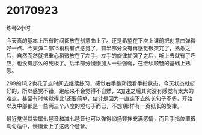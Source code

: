# 20170923

练琴2小时

今天真的基本上所有时间都放在创意曲上了。还是希望在下次上课前把创意曲弹得好一点。今天弹二部15稍稍有点感觉了，前半部分没有再感觉很突兀了，熟悉之后，自然而然就把重心稍微放在了左手，左手的旋律加强了之后，听上去就有了呼应，也没有那么的死板了。后半部分慢慢加入一些强弱，在继续顺畅的基础上熟悉。

299的1和2也花了点时间去继续练习，感觉右手跑动很看手指状态，今天状态就挺好的，所以感觉不错，跑起来不会觉得不自然，2加速之后其实没有感觉有太大的难点，甚至有时候觉得比1还要简单，估计是因为一直连下去的长句子不多，开始以及中部都是一些两三个八度的短句子而已，不想1那样有一页纸长的旋律。

最近觉得其实属七琶音和减七琶音也可以弹得抑扬顿挫充满感情，而且手指位置很均匀适中，慢慢爱上了这两个琶音。
